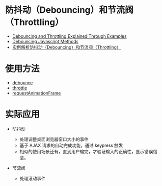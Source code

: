 防抖动（Debouncing）和节流阀（Throttling）
========

- [Debouncing and Throttling Explained Through Examples](https://css-tricks.com/debouncing-throttling-explained-examples/)
- [Debouncing Javascript Methods](http://unscriptable.com/2009/03/20/debouncing-javascript-methods/)
- [实例解析防抖动（Debouncing）和节流阀（Throttling）](https://jinlong.github.io/2016/04/24/Debouncing-and-Throttling-Explained-Through-Examples/)

# 使用方法

- [debounce](https://github.com/lodash/lodash/blob/master/debounce.js)
- [throttle](https://github.com/lodash/lodash/blob/master/throttle.js)
- [requestAnimationFrame](https://developer.mozilla.org/zh-CN/docs/Web/API/Window/requestAnimationFrame)

# 实际应用

- 防抖动

    - 处理调整桌面浏览器窗口大小的事件
    - 基于 AJAX 请求的自动完成功能，通过 keypress 触发
    - 相似的使用场景还有，直到用户输完，才验证输入的正确性，显示错误信息。

- 节流阀

    - 处理滚动事件
